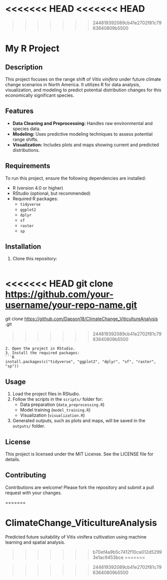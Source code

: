<<<<<<< HEAD
<<<<<<< HEAD
=======
>>>>>>> 244819392089cb41e2702f81c7963640809b5500
# My R Project

## Description
This project focuses on the range shift of *Vitis vinifera* under future climate change scenarios in North America. It utilizes R for data analysis, visualization, and modeling to predict potential distribution changes for this economically significant species.

## Features
- **Data Cleaning and Preprocessing:** Handles raw environmental and species data.
- **Modeling:** Uses predictive modeling techniques to assess potential range shifts.
- **Visualization:** Includes plots and maps showing current and predicted distributions.

## Requirements
To run this project, ensure the following dependencies are installed:
- R (version 4.0 or higher)
- RStudio (optional, but recommended)
- Required R packages:
  - `tidyverse`
  - `ggplot2`
  - `dplyr`
  - `sf`
  - `raster`
  - `sp`

## Installation
1. Clone this repository:
   ```bash
<<<<<<< HEAD
   git clone https://github.com/your-username/your-repo-name.git
=======
   git clone https://github.com/Dapson18/ClimateChange_ViticultureAnalysis
.git
>>>>>>> 244819392089cb41e2702f81c7963640809b5500
   ```
2. Open the project in RStudio.
3. Install the required packages:
   ```R
   install.packages(c("tidyverse", "ggplot2", "dplyr", "sf", "raster", "sp"))
   ```

## Usage
1. Load the project files in RStudio.
2. Follow the scripts in the `scripts/` folder for:
   - Data preparation (`data_preprocessing.R`)
   - Model training (`model_training.R`)
   - Visualization (`visualization.R`)
3. Generated outputs, such as plots and maps, will be saved in the `outputs/` folder.

## License
This project is licensed under the MIT License. See the LICENSE file for details.

## Contributing
Contributions are welcome! Please fork the repository and submit a pull request with your changes.

=======
# ClimateChange_ViticultureAnalysis
Predicted future suitability of Vitis vinifera cultivation using machine learning and spatial analysis.
>>>>>>> b70ef4a9b5c7412f10ca012d52993e1ac9453bce
=======

>>>>>>> 244819392089cb41e2702f81c7963640809b5500

